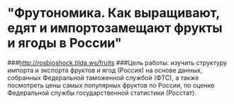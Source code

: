 # "Фрутономика. Как выращивают, едят и импортозамещают фрукты и ягоды в России"
###http://rosbioshock.tilda.ws/fruits
###Цель работы: изучить структуру импорта и экспорта фруктов и ягод (Россия) на основе данных, собранных Федеральной таможенной службой (ФТС), а также посмотреть цены самых популярных фруктов по России, по оценке Федеральной службы государственной статистики (Росстат).

